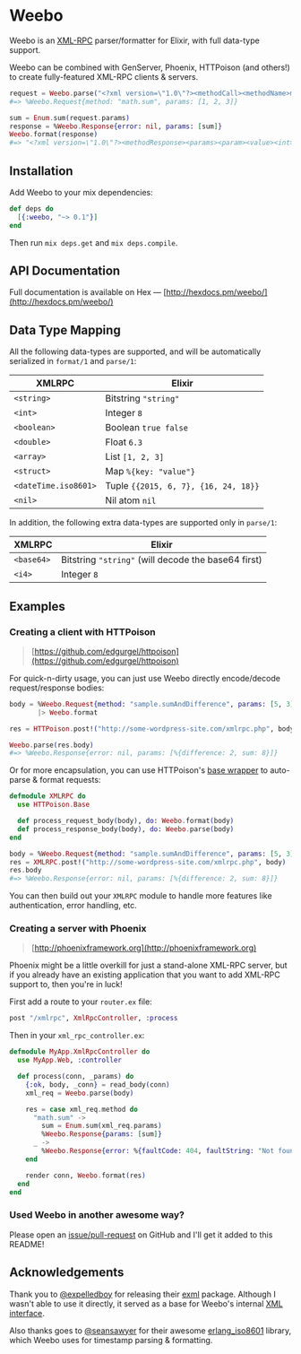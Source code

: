 Weebo
=====

Weebo is an [XML-RPC](http://wikipedia.org/wiki/XML-RPC) parser/formatter for
Elixir, with full data-type support.

Weebo can be combined with GenServer, Phoenix, HTTPoison (and others!) to create
fully-featured XML-RPC clients & servers.

```elixir
request = Weebo.parse("<?xml version=\"1.0\"?><methodCall><methodName>math.sum</methodName><params><param><value><int>1</int></value></param><param><value><int>2</int></value></param><param><value><int>3</int></value></param></params></methodCall>")
#=> %Weebo.Request{method: "math.sum", params: [1, 2, 3]}

sum = Enum.sum(request.params)
response = %Weebo.Response{error: nil, params: [sum]}
Weebo.format(response)
#=> "<?xml version=\"1.0\"?><methodResponse><params><param><value><int>6</int></value></param></params></methodResponse>"
```

## Installation

Add Weebo to your mix dependencies:

```elixir
def deps do
  [{:weebo, "~> 0.1"}]
end
```

Then run `mix deps.get` and `mix deps.compile`.

## API Documentation

Full documentation is available on Hex &mdash; [http://hexdocs.pm/weebo/](http://hexdocs.pm/weebo/)

## Data Type Mapping

All the following data-types are supported, and will be automatically serialized
in `format/1` and `parse/1`:

| XMLRPC | Elixir |
| -------|--------|
| `<string>`    | Bitstring `"string"` |
| `<int>`       | Integer   `8` |
| `<boolean>`   | Boolean   `true false `|
| `<double>`    | Float `6.3` |
| `<array>`     | List   `[1, 2, 3]` |
| `<struct>`    | Map  `%{key: "value"}`  |
| `<dateTime.iso8601>`    | Tuple `{{2015, 6, 7}, {16, 24, 18}}` |
| `<nil>`    | Nil atom `nil` |

In addition, the following extra data-types are supported only in `parse/1`:

| XMLRPC | Elixir |
| -------|--------|
| `<base64>`    | Bitstring `"string"` (will decode the base64 first) |
| `<i4>`       | Integer   `8` |

## Examples

### Creating a client with HTTPoison

> [https://github.com/edgurgel/httpoison](https://github.com/edgurgel/httpoison)

For quick-n-dirty usage, you can just use Weebo directly encode/decode
request/response bodies:

```elixir
body = %Weebo.Request{method: "sample.sumAndDifference", params: [5, 3]}
       |> Weebo.format

res = HTTPoison.post!("http://some-wordpress-site.com/xmlrpc.php", body)

Weebo.parse(res.body)
#=> %Weebo.Response{error: nil, params: [%{difference: 2, sum: 8}]}
```

Or for more encapsulation, you can use HTTPoison's [base wrapper](https://github.com/edgurgel/httpoison#wrapping-httpoisonbase)
to auto-parse & format requests:

```elixir
defmodule XMLRPC do
  use HTTPoison.Base

  def process_request_body(body), do: Weebo.format(body)
  def process_response_body(body), do: Weebo.parse(body)
end

body = %Weebo.Request{method: "sample.sumAndDifference", params: [5, 3]}
res = XMLRPC.post!("http://some-wordpress-site.com/xmlrpc.php", body)
res.body
#=> %Weebo.Response{error: nil, params: [%{difference: 2, sum: 8}]}
```

You can then build out your `XMLRPC` module to handle more features like
authentication, error handling, etc.

### Creating a server with Phoenix

> [http://phoenixframework.org](http://phoenixframework.org)

Phoenix might be a little overkill for just a stand-alone XML-RPC server, but
if you already have an existing application that you want to add XML-RPC support
to, then you're in luck!

First add a route to your `router.ex` file:

```elixir
post "/xmlrpc", XmlRpcController, :process
```

Then in your `xml_rpc_controller.ex`:

```elixir
defmodule MyApp.XmlRpcController do
  use MyApp.Web, :controller

  def process(conn, _params) do
    {:ok, body, _conn} = read_body(conn)
    xml_req = Weebo.parse(body)

    res = case xml_req.method do
      "math.sum" ->
        sum = Enum.sum(xml_req.params)
        %Weebo.Response{params: [sum]}
      _ ->
        %Weebo.Response{error: %{faultCode: 404, faultString: "Not found."}}
    end

    render conn, Weebo.format(res)
  end
end
```

### Used Weebo in another awesome way?

Please open an [issue/pull-request](https://github.com/stevenschobert/weebo) on
GitHub and I'll get it added to this README!


## Acknowledgements

Thank you to [@expelledboy](https://github.com/expelledboy) for releasing their
[exml](https://github.com/expelledboy/exml) package. Although I wasn't able to
use it directly, it served as a base for Weebo's internal [XML interface](/lib/xml_interface.ex).

Also thanks goes to [@seansawyer](https://github.com/seansawyer) for their awesome
[erlang_iso8601](https://github.com/seansawyer/erlang_iso8601) library, which
Weebo uses for timestamp parsing & formatting.
